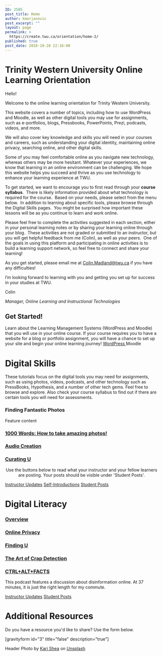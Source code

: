 ```yaml
---
ID: 2585
post_title: Home
author: kmarjanovic
post_excerpt: ""
layout: page
permalink: >
  https://create.twu.ca/orientation/home-2/
published: true
post_date: 2018-10-28 22:16:00
---
```

<!--themify_builder_static-->
<h1>Trinity Western University
Online Learning Orientation</h1>
Hello!

Welcome to the online learning orientation for Trinity Western University.

This website covers a number of topics, including how to use WordPress and Moodle, as well as other digital tools you may use for assignments, such as e-portfolios, blogs, Pressbooks, PowerPoints, Prezi, podcasts, videos, and more.

We will also cover key knowledge and skills you will need in your courses and careers, such as understanding your digital identity, maintaining online privacy, searching online, and other digital skills.

Some of you may feel comfortable online as you navigate new technology, whereas others may be more hesitant. Whatever your experiences, we know that learning in an online environment can be challenging. We hope this website helps you succeed and thrive as you use technology to enhance your learning experience at TWU.

To get started, we want to encourage you to first read through your <strong>course syllabus</strong>.  There is likely information provided about what technology is required for the course.  Based on your needs, please select from the menu below.  In addition to learning about specific tools, please browse through the Digital Skills pages.  You might be surprised how important these lessons will be as you continue to learn and work online.

Please feel free to complete the activities suggested in each section, either in your personal learning notes or by sharing your learning online through your blog.  These activities are not graded or submitted to an instructor, but you will get helpful feedback from me (Colin), as well as your peers.  One of the goals in using this platform and participating in online activities is to build a learning support network, so feel free to connect and share your learning!

As you get started, please email me at Colin.Madland@twu.ca if you have any difficulties!

I’m looking forward to learning with you and getting you set up for success in your studies at TWU.

Colin

<em>Manager, Online Learning and Instructional Technologies</em>
<h2>Get Started!</h2>
Learn about the Learning Management Systems (WordPress and Moodle) that you will use in your online course. If your course requires you to have a website for a blog or portfolio assignment, you will have a chance to set up your site and begin your online learning journey!
<a href="https://create.twu.ca/orientation/wordpress-navigation/"> WordPress </a>
Moodle
<h1>Digital Skills</h1>
These tutorials focus on the digital tools you may need for assignments, such as using photos, videos, podcasts, and other technology such as PressBooks, Hypothesis, and a number of other tech gems. Feel free to browse and explore. Also check your course syllabus to find out if there are certain tools you will need for assessments.
<h3>Finding Fantastic Photos</h3>
Feature content

<a href="https://create.twu.ca/orientation/digital-literacy/1000-words" >

</a>
<h3><a href="https://create.twu.ca/orientation/digital-literacy/1000-words">1000 Words: How to take amazing photos!</a></h3>
<a href="https://create.twu.ca/orientation/digital-literacy/audio-creation/" >

</a>
<h3><a href="https://create.twu.ca/orientation/digital-literacy/audio-creation/">Audio Creation</a></h3>
<a href="https://create.twu.ca/orientation/digital-skills/curating-u" >

</a>
<h3><a href="https://create.twu.ca/orientation/digital-skills/curating-u">Curating U</a></h3>
<p style="text-align: center;">Use the buttons below to read what your instructor and your fellow learners are posting. Your posts should be visible under 'Student Posts'.</p>
 <a href="https://create.twu.ca/orientation/category/u1-updates" > Instructor Updates</a>
<a href="https://create.twu.ca/orientation/category/hi" > Self-Introductions</a>
<a href="https://create.twu.ca/orientation/category/digital-skills" > Student Posts</a>
<h1>Digital Literacy</h1>
<a href="https://create.twu.ca/orientation/digital-literacy" >

</a>
<h3><a href="https://create.twu.ca/orientation/digital-literacy">Overview</a></h3>
<a href="https://create.twu.ca/orientation/online-privacy/" >

</a>
<h3><a href="https://create.twu.ca/orientation/online-privacy/">Online Privacy</a></h3>
<a href="https://create.twu.ca/orientation/digital-literacy/finding-u" >

</a>
<h3><a href="https://create.twu.ca/orientation/digital-literacy/finding-u">Finding U</a></h3>
<a href="https://create.twu.ca/orientation/digital-literacy/the-art-of-crap-detection" >

</a>
<h3><a href="https://create.twu.ca/orientation/digital-literacy/the-art-of-crap-detection">The Art of Crap Detection</a></h3>
<a href="https://itunes.apple.com/ca/podcast/ctrl-alt-facts/id1247652431?i=1000407985242&#038;mt=2" >

</a>
<h3><a href="https://itunes.apple.com/ca/podcast/ctrl-alt-facts/id1247652431?i=1000407985242&#038;mt=2">CTRL+ALT+FACTS</a></h3>
This podcast features a discussion about disinformation online. At 37 minutes, it is just the right length for my commute.

<a href="https://create.twu.ca/orientation/category/u2-updates" > Instructor Updates</a>
<a href="https://create.twu.ca/orientation/category/digital-literacy" > Student Posts</a>
<h1>Additional Resources</h1>
Do you have a resource you'd like to share? Use the form below.

[gravityform id="3" title="false" description="true"]

Header Photo by <a href="https://unsplash.com/photos/1SAnrIxw5OY?utm_source=unsplash&amp;utm_medium=referral&amp;utm_content=creditCopyText">Kari Shea</a> on <a href="https://unsplash.com/?utm_source=unsplash&amp;utm_medium=referral&amp;utm_content=creditCopyText">Unsplash</a><!--/themify_builder_static-->